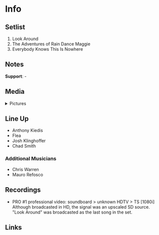 # Info

## Setlist

1. Look Around
2. The Adventures of Rain Dance Maggie
3. Everybody Knows This Is Nowhere

## Notes

**Support**: -

## Media 

<details>
  <summary>Pictures</summary>
  <!--<img alt="Setlist" title="Setlist" src="_.jpg" height="200" />
  <img alt="Flyer" title="Flyer" src="_.jpg" height="200" />-->
</details>

## Line Up

* Anthony Kiedis
* Flea
* Josh Klinghoffer
* Chad Smith

### Additional Musicians

* Chris Warren  
* Mauro Refosco

## Recordings

* PRO #1 professional video: soundboard > unknown HDTV > TS [1080i] Although broadcasted in HD, the signal was an upscaled SD source. "Look Around" was broadcasted as the last song in the set.

## Links
